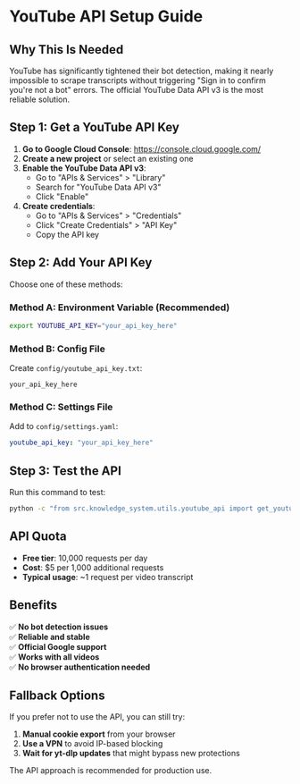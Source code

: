 # YouTube API Setup Guide

## Why This Is Needed

YouTube has significantly tightened their bot detection, making it nearly impossible to scrape transcripts without triggering "Sign in to confirm you're not a bot" errors. The official YouTube Data API v3 is the most reliable solution.

## Step 1: Get a YouTube API Key

1. **Go to Google Cloud Console**: https://console.cloud.google.com/
2. **Create a new project** or select an existing one
3. **Enable the YouTube Data API v3**:
   - Go to "APIs & Services" > "Library"
   - Search for "YouTube Data API v3"
   - Click "Enable"
4. **Create credentials**:
   - Go to "APIs & Services" > "Credentials"
   - Click "Create Credentials" > "API Key"
   - Copy the API key

## Step 2: Add Your API Key

Choose one of these methods:

### Method A: Environment Variable (Recommended)
```bash
export YOUTUBE_API_KEY="your_api_key_here"
```

### Method B: Config File
Create `config/youtube_api_key.txt`:
```
your_api_key_here
```

### Method C: Settings File
Add to `config/settings.yaml`:
```yaml
youtube_api_key: "your_api_key_here"
```

## Step 3: Test the API

Run this command to test:
```bash
python -c "from src.knowledge_system.utils.youtube_api import get_youtube_transcript_api; result = get_youtube_transcript_api('https://youtu.be/dQw4w9WgXcQ'); print('Success!' if result else 'No transcript available')"
```

## API Quota

- **Free tier**: 10,000 requests per day
- **Cost**: $5 per 1,000 additional requests
- **Typical usage**: ~1 request per video transcript

## Benefits

✅ **No bot detection issues**  
✅ **Reliable and stable**  
✅ **Official Google support**  
✅ **Works with all videos**  
✅ **No browser authentication needed**  

## Fallback Options

If you prefer not to use the API, you can still try:

1. **Manual cookie export** from your browser
2. **Use a VPN** to avoid IP-based blocking
3. **Wait for yt-dlp updates** that might bypass new protections

The API approach is recommended for production use. 
